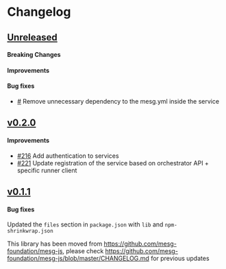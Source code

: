 # Changelog

## [Unreleased](https://github.com/mesg-foundation/js-sdk/releases/tag/%40mesg%service%40X.X.X)

#### Breaking Changes
#### Improvements
#### Bug fixes

- [#](https://github.com/mesg-foundation/js-sdk/pull/) Remove unnecessary dependency to the mesg.yml inside the service

## [v0.2.0](https://github.com/mesg-foundation/js-sdk/releases/tag/%40mesg%service%400.2.0)

#### Improvements

- [#216](https://github.com/mesg-foundation/js-sdk/pull/216) Add authentication to services
- [#221](https://github.com/mesg-foundation/js-sdk/pull/221) Update registration of the service based on orchestrator API + specific runner client

## [v0.1.1](https://github.com/mesg-foundation/js-sdk/releases/tag/%40mesg%service%400.1.1)

#### Bug fixes

Updated the `files` section in `package.json` with `lib` and `npm-shrinkwrap.json`

This library has been moved from https://github.com/mesg-foundation/mesg-js, please check https://github.com/mesg-foundation/mesg-js/blob/master/CHANGELOG.md for previous updates